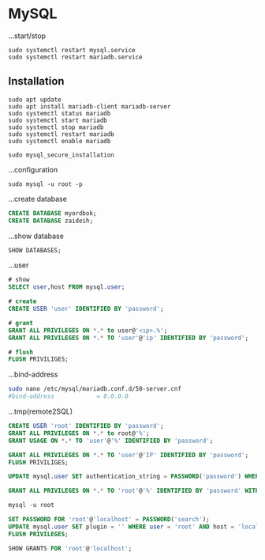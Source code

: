 # MySQL

...start/stop

```shell
sudo systemctl restart mysql.service
sudo systemctl restart mariadb.service
```

## Installation

```shell
sudo apt update
sudo apt install mariadb-client mariadb-server
sudo systemctl status mariadb
sudo systemctl start mariadb
sudo systemctl stop mariadb
sudo systemctl restart mariadb
sudo systemctl enable mariadb

sudo mysql_secure_installation
```

...configuration

```shell
sudo mysql -u root -p
```

...create database

```sql
CREATE DATABASE myordbok;
CREATE DATABASE zaideih;
```

...show database

```sql
SHOW DATABASES;
```

...user

```sql
# show
SELECT user,host FROM mysql.user;

# create
CREATE USER 'user' IDENTIFIED BY 'password';

# grant
GRANT ALL PRIVILEGES ON *.* to user@'<ip>.%';
GRANT ALL PRIVILEGES ON *.* TO 'user'@'ip' IDENTIFIED BY 'password';

# flush
FLUSH PRIVILIGES;
```

...bind-address

```bash
sudo nano /etc/mysql/mariadb.conf.d/50-server.cnf
#bind-address            = 0.0.0.0
```

...tmp(remote2SQL)

```sql
CREATE USER 'root' IDENTIFIED BY 'password';
GRANT ALL PRIVILEGES ON *.* to root@'%';
GRANT USAGE ON *.* TO 'user'@'%' IDENTIFIED BY 'password';

GRANT ALL PRIVILEGES ON *.* TO 'user'@'IP' IDENTIFIED BY 'password';
FLUSH PRIVILIGES;

UPDATE mysql.user SET authentication_string = PASSWORD('password') WHERE User = 'root' AND Host = '%';

GRANT ALL PRIVILEGES ON *.* TO 'root'@'%' IDENTIFIED BY 'password' WITH GRANT OPTION;
```

```sql
mysql -u root

SET PASSWORD FOR 'root'@'localhost' = PASSWORD('search');
UPDATE mysql.user SET plugin = '' WHERE user = 'root' AND host = 'localhost';
FLUSH PRIVILEGES;

SHOW GRANTS FOR 'root'@'localhost';
```